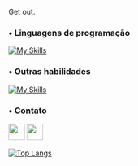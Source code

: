 Get out.

### • Linguagens de programação

[![My Skills](https://skillicons.dev/icons?i=js,java,python,c,html,css)](https://skillicons.dev)


### • Outras habilidades

[![My Skills](https://skillicons.dev/icons?i=ps,ai,ae,pr)](https://skillicons.dev)

### • Contato

<a href="https://discord.com/users/907748045393920010" target="_blank" rel="noreferrer"><img src="https://raw.githubusercontent.com/danielcranney/readme-generator/main/public/icons/socials/discord.svg" width="32" height="32"/></a> <a href="https://www.github.com/luctmc" target="_blank" rel="noreferrer"><img src="https://raw.githubusercontent.com/danielcranney/readme-generator/main/public/icons/socials/github.svg" width="32" height="32" /></a>

[![Top Langs](https://github-readme-stats.vercel.app/api/top-langs/?username=luctmc&layout=compact&theme=dracula)](https://github.com/anuraghazra/github-readme-stats)
